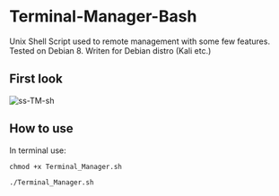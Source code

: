 # Terminal-Manager-Bash

Unix Shell Script used to remote management with some few features.  
Tested on Debian 8. Writen for Debian distro (Kali etc.)

## First look


![ss-TM-sh](https://user-images.githubusercontent.com/85984736/122619947-fd185e00-d091-11eb-97ea-92c2e44c7879.png)


## How to use

In terminal use:  
```
chmod +x Terminal_Manager.sh   
```
```
./Terminal_Manager.sh   
```

